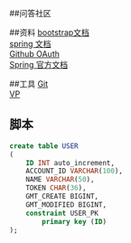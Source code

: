 ##问答社区

##资料
[bootstrap文档](https://v3.bootcss.com/components/#navbar)  
[spring 文档](https://spring.io/guides)  
[Github OAuth](https://docs.github.com/en/developers/apps/building-oauth-apps)  
[Spring 官方文档](https://docs.spring.io/spring-boot/docs/2.0.0.RC1/reference/htmlsingle/#boot-features-embedded-database-support)

##工具
[Git](https://git-scm.com/download)  
[VP](https://ww.visual-paragigm.com)

## 脚本
```sql
create table USER
(
	ID INT auto_increment,
	ACCOUNT_ID VARCHAR(100),
	NAME VARCHAR(50),
	TOKEN CHAR(36),
	GMT_CREATE BIGINT,
	GMT_MODIFIED BIGINT,
	constraint USER_PK
		primary key (ID)
);

```
